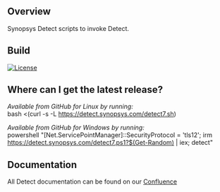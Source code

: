 ## Overview ##
Synopsys Detect scripts to invoke Detect. 

## Build ##

[![License](https://img.shields.io/badge/License-Apache%202.0-blue.svg)](https://opensource.org/licenses/Apache-2.0)

## Where can I get the latest release? ##

*Available from GitHub for Linux by running:*  
bash <(curl -s -L https://detect.synopsys.com/detect7.sh)

*Available from GitHub for Windows by running:*  
powershell "[Net.ServicePointManager]::SecurityProtocol = 'tls12'; irm https://detect.synopsys.com/detect7.ps1?$(Get-Random) | iex; detect"

## Documentation

All Detect documentation can be found on our [Confluence](https://synopsys.atlassian.net/wiki/spaces/INTDOCS/pages/62423113/Synopsys+Detect)
